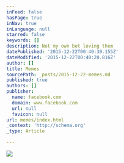 ```yaml
---
inFeed: false
hasPage: true
inNav: true
inLanguage: null
starred: false
keywords: []
description: Not my own but loving them
datePublished: '2015-12-22T00:40:30.155Z'
dateModified: '2015-12-22T00:40:20.816Z'
author: []
title: Memes
sourcePath: _posts/2015-12-22-memes.md
published: true
authors: []
publisher:
  name: facebook.com
  domain: www.facebook.com
  url: null
  favicon: null
url: memes/index.html
_context: 'http://schema.org'
_type: Article

---
```

![](https://scontent.fdtw1-1.fna.fbcdn.net/hphotos-xpf1/v/t1.0-9/12341301_1052839988083226_4476151057412935546_n.jpg?oh=2da9e478ee046279fb6549174491b402&oe=570FC4A0)